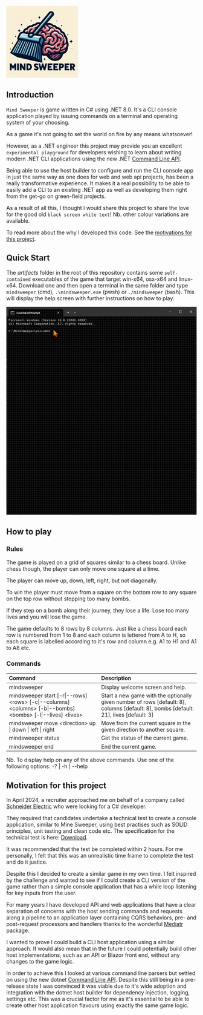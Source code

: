 ![Mind Sweeper](docs/images/logo-190x190.jpg)

## Introduction

`Mind Sweeper` is game written in C# using .NET 8.0. It's a CLI console application played by issuing commands on a terminal and operating system of your choosing.

As a game it's not going to set the world on fire by any means whatsoever!

However, as a .NET engineer this project may provide you an excellent `experimental playground` for developers wishing to learn about writing modern .NET CLI applications using the new .NET [Command Line API](https://github.com/dotnet/command-line-api).

Being able to use the host builder to configure and run the CLI console app in just the same way as one does for web and web api projects, has been a really transformative experience. It makes it a real possibility to be able to easily add a CLI to an existing .NET app as well as developing them right from the get-go on green-field projects.

As a result of all this, I thought I would share this project to share the love for the good old `black screen white text`! Nb. other colour variations are available.

To read more about the why I developed this code. See the [motivations for this project](#motivation-for-this-project).

## Quick Start

The *artifacts* folder in the root of this repository contains some `self-contained` executables of the game that target win-x64, osx-x64 and linux-x64. Download one and then open a terminal in the same folder and type `mindsweeper` (cmd), `.\mindsweeper.exe` (pwsh) or `./mindsweeper` (bash). This will display the help screen with further instructions on how to play.

![quick-start-anim](docs/images/quick-start-anim-01.gif)

## How to play

### Rules

The game is played on a grid of squares similar to a chess board. Unlike chess though, the player can only move one square at a time.

The player can move up, down, left, right, but not diagonally.

To win the player must move from a square on the bottom row to any square on the top row without stepping too many bombs.

If they step on a bomb along their journey, they lose a life. Lose too many lives and you will lose the game.

The game defaults to 8 rows by 8 columns. Just like a chess board each row is numbered from 1 to 8 and each column is lettered from A to H, so each square is labelled according to it's row and column e.g. A1 to H1 and A1 to A8 etc.

### Commands

| Command | Description |
| :------ | :---------- |
| mindsweeper | Display welcome screen and help. |
| mindsweeper start [-r\|--rows] \<rows\> [-c\|--columns] \<columns\> [-b\|--bombs] \<bombs\> [-l\|--lives] \<lives\> | Start a new game with the optionally given number of rows [default: 8], columns [default: 8], bombs [default: 21], lives [default: 3] |
| mindsweeper move \<direction\> up \| down \| left \| right | Move from the current square in the given direction to another square. |
| mindsweeper status | Get the status of the current game. |
| mindsweeper end | End the current game. |

Nb. To display help on any of the above commands. Use one of the following options: -? | -h | --help

## Motivation for this project
In April 2024, a recruiter approached me on behalf of a company called [Schneider Electric](https://www.se.com/) who were looking for a C# developer.

They required that candidates undertake a technical test to create a console application, similar to Mine Sweeper, using best practises such as SOLID principles, unit testing and clean code etc.  The specification for the technical test is here: [Download](docs/Developer%20Coding%20Test%20-%20Minefield%20Game%20-%20Sept%202021.docx).

It was recommended that the test be completed within 2 hours.  For me personally, I felt that this was an unrealistic time frame to complete the test and do it justice. 

Despite this I decided to create a similar game in my own time. I felt inspired by the challenge and wanted to see if I could create a CLI version of the game rather than a simple console application that has a while loop listening for key inputs from the user.

For many years I have developed API and web applications that have a clear separation of concerns with the host  sending commands and requests along a pipeline to an application layer containing CQRS behaviors, pre- and post-request processors and handlers thanks to the wonderful [Mediatr](https://github.com/jbogard/MediatR) package.

I wanted to prove I could build a CLI host application using a similar approach. It would also mean that in the future I could potentially build other host implementations, such as an API or Blazor front end, without any changes to the game logic.

In order to achieve this I looked at various command line parsers but settled on using the new dotnet [Command Line API](https://github.com/dotnet/command-line-api). Despite this still being in a pre-release state I was convinced it was viable due to it's wide adoption and integration with the dotnet host builder for dependency injection, logging, settings etc.  This was a crucial factor for me as it's essential to be able to create other host application flavours using exactly the same game logic.

